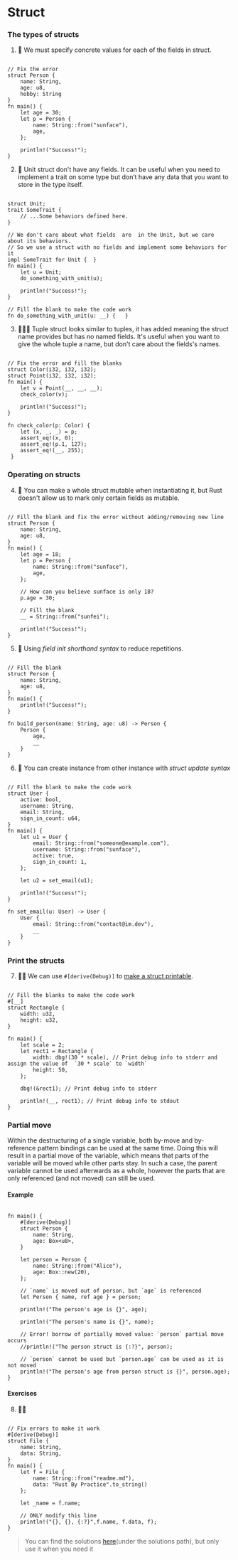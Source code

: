 # Struct

### The types of structs
1. 🌟 We must specify concrete values for each of the fields in struct.
```rust,editable

// Fix the error
struct Person {
    name: String,
    age: u8,
    hobby: String
}
fn main() {
    let age = 30;
    let p = Person {
        name: String::from("sunface"),
        age,
    };

    println!("Success!");
} 
```


2. 🌟 Unit struct don't have any fields. It can be useful when you need to implement a trait on some type but don’t have any data that you want to store in the type itself. 
```rust,editable

struct Unit;
trait SomeTrait {
    // ...Some behaviors defined here.
}

// We don't care about what fields  are  in the Unit, but we care about its behaviors.
// So we use a struct with no fields and implement some behaviors for it
impl SomeTrait for Unit {  }
fn main() {
    let u = Unit;
    do_something_with_unit(u);

    println!("Success!");
} 

// Fill the blank to make the code work
fn do_something_with_unit(u: __) {   }
```

3. 🌟🌟🌟 Tuple struct looks similar to tuples, it has added meaning the struct name provides but has no named fields. It's useful when you want to give the whole tuple a name, but don't care about the fields's names.

```rust,editable

// Fix the error and fill the blanks
struct Color(i32, i32, i32);
struct Point(i32, i32, i32);
fn main() {
    let v = Point(__, __, __);
    check_color(v);

    println!("Success!");
}   

fn check_color(p: Color) {
    let (x, _, _) = p;
    assert_eq!(x, 0);
    assert_eq!(p.1, 127);
    assert_eq!(__, 255);
 }
```

### Operating on structs

4. 🌟 You can make a whole struct mutable when instantiating it, but Rust doesn't allow us to mark only certain fields as mutable.

```rust,editable

// Fill the blank and fix the error without adding/removing new line
struct Person {
    name: String,
    age: u8,
}
fn main() {
    let age = 18;
    let p = Person {
        name: String::from("sunface"),
        age,
    };

    // How can you believe sunface is only 18? 
    p.age = 30;

    // Fill the blank
    __ = String::from("sunfei");

    println!("Success!");
}
```

5. 🌟 Using *field init shorthand syntax* to reduce repetitions.
```rust,editable

// Fill the blank
struct Person {
    name: String,
    age: u8,
}
fn main() {
    println!("Success!");
} 

fn build_person(name: String, age: u8) -> Person {
    Person {
        age,
        __
    }
}
```

6. 🌟 You can create instance from other instance with *struct update syntax*
```rust,editable

// Fill the blank to make the code work
struct User {
    active: bool,
    username: String,
    email: String,
    sign_in_count: u64,
}
fn main() {
    let u1 = User {
        email: String::from("someone@example.com"),
        username: String::from("sunface"),
        active: true,
        sign_in_count: 1,
    };

    let u2 = set_email(u1);

    println!("Success!");
} 

fn set_email(u: User) -> User {
    User {
        email: String::from("contact@im.dev"),
        __
    }
}
```

### Print the structs
7. 🌟🌟 We can use `#[derive(Debug)]` to [make a struct printable](https://doc.rust-lang.org/book/ch05-02-example-structs.html?highlight=%23%5Bderive(Debug)%5D#adding-useful-functionality-with-derived-traits).

```rust,editable

// Fill the blanks to make the code work
#[__]
struct Rectangle {
    width: u32,
    height: u32,
}

fn main() {
    let scale = 2;
    let rect1 = Rectangle {
        width: dbg!(30 * scale), // Print debug info to stderr and assign the value of  `30 * scale` to `width`
        height: 50,
    };

    dbg!(&rect1); // Print debug info to stderr

    println!(__, rect1); // Print debug info to stdout
}
```

### Partial move
Within the destructuring of a single variable, both by-move and by-reference pattern bindings can be used at the same time. Doing this will result in a partial move of the variable, which means that parts of the variable will be moved while other parts stay. In such a case, the parent variable cannot be used afterwards as a whole, however the parts that are only referenced (and not moved) can still be used.

#### Example
```rust,editable

fn main() {
    #[derive(Debug)]
    struct Person {
        name: String,
        age: Box<u8>,
    }

    let person = Person {
        name: String::from("Alice"),
        age: Box::new(20),
    };

    // `name` is moved out of person, but `age` is referenced
    let Person { name, ref age } = person;

    println!("The person's age is {}", age);

    println!("The person's name is {}", name);

    // Error! borrow of partially moved value: `person` partial move occurs
    //println!("The person struct is {:?}", person);

    // `person` cannot be used but `person.age` can be used as it is not moved
    println!("The person's age from person struct is {}", person.age);
}
```


#### Exercises

8. 🌟🌟
```rust,editable

// Fix errors to make it work
#[derive(Debug)]
struct File {
    name: String,
    data: String,
}
fn main() {
    let f = File {
        name: String::from("readme.md"),
        data: "Rust By Practice".to_string()
    };

    let _name = f.name;

    // ONLY modify this line
    println!("{}, {}, {:?}",f.name, f.data, f);
} 
```

> You can find the solutions [here](https://github.com/sunface/rust-by-practice)(under the solutions path), but only use it when you need it